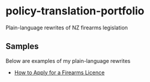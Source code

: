 # policy-translation-portfolio
Plain-language rewrites of NZ firearms legislation

## Samples

Below are examples of my plain-language rewrites

- [How to Apply for a Firearms Licence](samples/applying-for-a-firearms-licence.md)